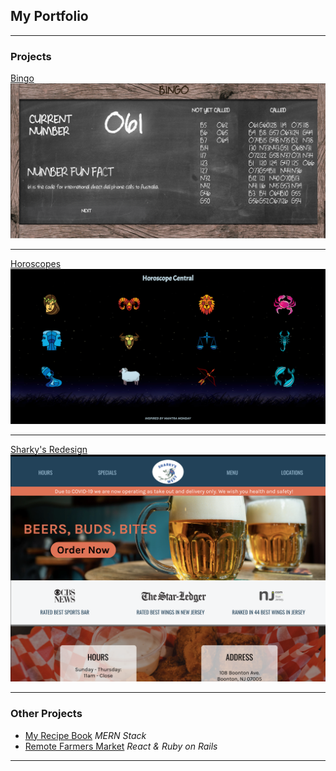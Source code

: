 ## My Portfolio

---

### Projects

[Bingo](http://awesome-bingo.surge.sh/)
<img src="images/Bingo.png?raw=true"/>

---
[Horoscopes](https://horoscope-central.netlify.com/)
<img src="images/Horoscope_homepage.png?raw=true"/>

---
[Sharky's Redesign](https://sharkysnj.netlify.app/)
<img src="images/Sharkys.png?raw=true"/>

---

### Other Projects

- [My Recipe Book](http://my-recipebook.surge.sh/) _MERN Stack_
- [Remote Farmers Market](http://rfmgvill.surge.sh/) _React & Ruby on Rails_

---

